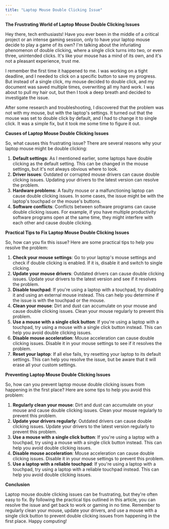 ```yaml
---
title: "Laptop Mouse Double Clicking Issue"
---
```


**The Frustrating World of Laptop Mouse Double Clicking Issues**

Hey there, tech enthusiasts! Have you ever been in the middle of a critical project or an intense gaming session, only to have your laptop mouse decide to play a game of its own? I'm talking about the infuriating phenomenon of double clicking, where a single click turns into two, or even three, unintended clicks. It's like your mouse has a mind of its own, and it's not a pleasant experience, trust me.

I remember the first time it happened to me. I was working on a tight deadline, and I needed to click on a specific button to save my progress. But instead of a single click, my mouse decided to double click, and my document was saved multiple times, overwriting all my hard work. I was about to pull my hair out, but then I took a deep breath and decided to investigate the issue.

After some research and troubleshooting, I discovered that the problem was not with my mouse, but with the laptop's settings. It turned out that the mouse was set to double click by default, and I had to change it to single click. It was a simple fix, but it took me some time to figure it out.

**Causes of Laptop Mouse Double Clicking Issues**

So, what causes this frustrating issue? There are several reasons why your laptop mouse might be double clicking:

1. **Default settings**: As I mentioned earlier, some laptops have double clicking as the default setting. This can be changed in the mouse settings, but it's not always obvious where to look.
2. **Driver issues**: Outdated or corrupted mouse drivers can cause double clicking issues. Updating your drivers to the latest version can resolve the problem.
3. **Hardware problems**: A faulty mouse or a malfunctioning laptop can cause double clicking issues. In some cases, the issue might be with the laptop's touchpad or the mouse's buttons.
4. **Software conflicts**: Conflicts between software programs can cause double clicking issues. For example, if you have multiple productivity software programs open at the same time, they might interfere with each other and cause double clicking.

**Practical Tips to Fix Laptop Mouse Double Clicking Issues**

So, how can you fix this issue? Here are some practical tips to help you resolve the problem:

1. **Check your mouse settings**: Go to your laptop's mouse settings and check if double clicking is enabled. If it is, disable it and switch to single clicking.
2. **Update your mouse drivers**: Outdated drivers can cause double clicking issues. Update your drivers to the latest version and see if it resolves the problem.
3. **Disable touchpad**: If you're using a laptop with a touchpad, try disabling it and using an external mouse instead. This can help you determine if the issue is with the touchpad or the mouse.
4. **Clean your mouse**: Dirt and dust can accumulate on your mouse and cause double clicking issues. Clean your mouse regularly to prevent this problem.
5. **Use a mouse with a single click button**: If you're using a laptop with a touchpad, try using a mouse with a single click button instead. This can help you avoid double clicking issues.
6. **Disable mouse acceleration**: Mouse acceleration can cause double clicking issues. Disable it in your mouse settings to see if it resolves the problem.
7. **Reset your laptop**: If all else fails, try resetting your laptop to its default settings. This can help you resolve the issue, but be aware that it will erase all your custom settings.

**Preventing Laptop Mouse Double Clicking Issues**

So, how can you prevent laptop mouse double clicking issues from happening in the first place? Here are some tips to help you avoid this problem:

1. **Regularly clean your mouse**: Dirt and dust can accumulate on your mouse and cause double clicking issues. Clean your mouse regularly to prevent this problem.
2. **Update your drivers regularly**: Outdated drivers can cause double clicking issues. Update your drivers to the latest version regularly to prevent this problem.
3. **Use a mouse with a single click button**: If you're using a laptop with a touchpad, try using a mouse with a single click button instead. This can help you avoid double clicking issues.
4. **Disable mouse acceleration**: Mouse acceleration can cause double clicking issues. Disable it in your mouse settings to prevent this problem.
5. **Use a laptop with a reliable touchpad**: If you're using a laptop with a touchpad, try using a laptop with a reliable touchpad instead. This can help you avoid double clicking issues.

**Conclusion**

Laptop mouse double clicking issues can be frustrating, but they're often easy to fix. By following the practical tips outlined in this article, you can resolve the issue and get back to work or gaming in no time. Remember to regularly clean your mouse, update your drivers, and use a mouse with a single click button to prevent double clicking issues from happening in the first place. Happy computing!